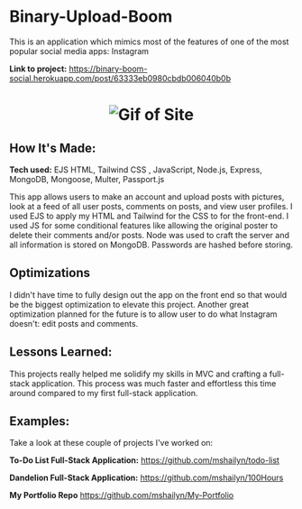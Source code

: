 # Binary-Upload-Boom
This is an application which mimics most of the features of one of the most popular social media apps: Instagram

**Link to project:** https://binary-boom-social.herokuapp.com/post/63333eb0980cbdb006040b0b 

<h1 align="center"><img src="/public/imgs/binary-upload-boom.gif" alt="Gif of Site" /></h1>

## How It's Made:

**Tech used:** EJS HTML, Tailwind CSS , JavaScript, Node.js, Express, MongoDB, Mongoose, Multer, Passport.js

This app allows users to make an account and upload posts with pictures, look at a feed of all user posts, comments on posts, and view user profiles. I used EJS to apply my HTML and Tailwind for the CSS to for the front-end. I used JS for some conditional features like allowing the original poster to delete their comments and/or posts. Node was used to craft the server and all information is stored on MongoDB. Passwords are hashed before storing. 

## Optimizations

I didn't have time to fully design out the app on the front end so that would be the biggest optimization to elevate this project. Another great optimization planned for the future is to allow user to do what Instagram doesn't: edit posts and comments. 

## Lessons Learned:

This projects really helped me solidify my skills in MVC and crafting a full-stack application. This process was much faster and effortless this time around compared to my first full-stack application. 

## Examples:
Take a look at these couple of projects I've worked on:

**To-Do List Full-Stack Application:** https://github.com/mshailyn/todo-list

**Dandelion Full-Stack Application:** https://github.com/mshailyn/100Hours

**My Portfolio Repo** https://github.com/mshailyn/My-Portfolio
